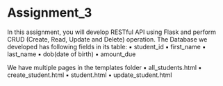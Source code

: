 # Assignment_3

In this assignment, you will develop RESTful API using Flask and
perform CRUD (Create, Read, Update and Delete) operation. The Database we developed
has following fields in its table:
▪ student_id
▪ first_name
▪ last_name
▪ dob(date of birth)
▪ amount_due

We have multiple pages in the templates folder
▪ all_students.html
▪ create_student.html
▪ student.html
▪ update_student.html
